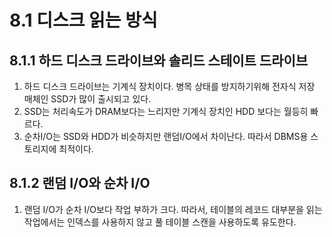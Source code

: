 # 8.1 디스크 읽는 방식

## 8.1.1 하드 디스크 드라이브와 솔리드 스테이트 드라이브

1. 하드 디스크 드라이브는 기계식 장치이다. 병목 상태를 방지하기위해 전자식 저장 매체인 SSD가 많이 출시되고 있다.
2. SSD는 처리속도가 DRAM보다는 느리지만 기계식 장치인 HDD 보다는 월등히 빠르다.
3. 순차I/O는 SSD와 HDD가 비슷하지만 랜덤I/O에서 차이난다. 따라서 DBMS용 스토리지에 최적이다.

## 8.1.2 랜덤 I/O와 순차 I/O

1. 랜덤 I/O가 순차 I/O보다 작업 부하가 크다. 따라서, 테이블의 레코드 대부분을 읽는 작업에서는 인덱스를 사용하지 않고 풀 테이블 스캔을 사용하도록 유도한다.